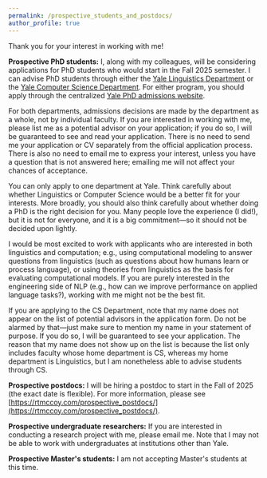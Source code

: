 ```yaml
---
permalink: /prospective_students_and_postdocs/
author_profile: true
---
```


Thank you for your interest in working with me!

**Prospective PhD students:** I, along with my colleagues, will be considering applications for PhD students who would start in the Fall 2025 semester. I can advise PhD students through either the [Yale Linguistics Department](https://ling.yale.edu/academics/graduate/graduate-admissions) or the [Yale Computer Science Department](https://cpsc.yale.edu/academics/graduate-program/yale-computer-science-phd-program-admissions-faq). For either program, you should apply through the centralized [Yale PhD admissions website](https://gsas.yale.edu/admissions/phdmasters-application-process). 

For both departments, admissions decisions are made by the department as a whole, not by individual faculty. If you are interested in working with me, please list me as a potential advisor on your application; if you do so, I will be guaranteed to see and read your application. There is no need to send me your application or CV separately from the official application process. There is also no need to email me to express your interest, unless you have a question that is not answered here; emailing me will not affect your chances of acceptance.

You can only apply to one department at Yale. Think carefully about whether Linguistics or Computer Science would be a better fit for your interests. More broadly, you should also think carefully about whether doing a PhD is the right decision for you. Many people love the experience (I did!), but it is not for everyone, and it is a big commitment&mdash;so it should not be decided upon lightly.

I would be most excited to work with applicants who are interested in both linguistics and computation; e.g., using computational modeling to answer questions from linguistics (such as questions about how humans learn or process language), or using theories from linguistics as the basis for evaluating computational models. If you are purely interested in the engineering side of NLP (e.g., how can we improve performance on applied language tasks?), working with me might not be the best fit.

If you are applying to the CS Department, note that my name does not appear on the list of potential advisors in the application form. Do not be alarmed by that&mdash;just make sure to mention my name in your statement of purpose. If you do so, I will be guaranteed to see your application. The reason that my name does not show up on the list is because the list only includes faculty whose home department is CS, whereas my home department is Linguistics, but I am nonetheless able to advise students through CS.

**Prospective postdocs:** I will be hiring a postdoc to start in the Fall of 2025 (the exact date is flexible). For more information, please see [https://rtmccoy.com/prospective_postdocs/](https://rtmccoy.com/prospective_postdocs/).

**Prospective undergraduate researchers:** If you are interested in conducting a research project with me, please email me. Note that I may not be able to work with undergraduates at institutions other than Yale.


**Prospective Master's students:** I am not accepting Master's students at this time.



